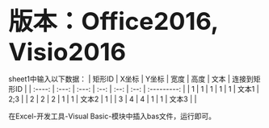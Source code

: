 <font size=12>__版本：Office2016, Visio2016__</font>


sheet1中输入以下数据：
| 矩形ID | X坐标 | Y坐标 | 宽度 | 高度 | 文本 | 连接到矩形ID |
| :----: | :---: | :---: | :--: | :--: | :--: | :---------: |
|    1   |   1   |   1   |   1  |   1  | 文本1 |     2;3    |
|    2   |   2   |   2   |   1  |   1  | 文本2 |     1      |
|    3   |   4   |   4   |   1  |   1  | 文本3 |            |

在Excel-开发工具-Visual Basic-模块中插入bas文件，运行即可。

